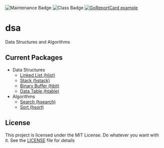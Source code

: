 ![Maintenance Badge](https://img.shields.io/badge/Maintained-yes-success)
![Class Badge](https://img.shields.io/badge/Status-experimental-yellow)
[![GoReportCard example](https://goreportcard.com/badge/github.com/snhilde/dsa)](https://goreportcard.com/report/github.com/snhilde/dsa)

# dsa
Data Structures and Algorithms


## Current Packages #
* Data Structures
	* [Linked List (hlist)](https://godoc.org/github.com/snhilde/dsa/data_structures/hlist)
	* [Stack (hstack)](https://godoc.org/github.com/snhilde/dsa/data_structures/hstack)
	* [Binary Buffer (hbit)](https://godoc.org/github.com/snhilde/dsa/data_structures/hbit)
	* [Data Table (htable)](https://godoc.org/github.com/snhilde/dsa/data_structures/htable)
* Algorithms
	* [Search (hsearch)](https://godoc.org/github.com/snhilde/dsa/algorithms/hsearch)
	* [Sort (hsort)](https://godoc.org/github.com/snhilde/dsa/algorithms/hsort)


## License ##
This project is licensed under the MIT License. Do whatever you want with it.
See the [LICENSE](LICENSE) file for details
